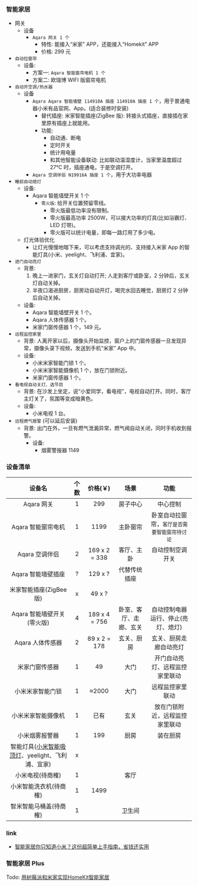 <!--
abbrlink: 7l6yd69v
-->

### 智能家居

* 网关
  * 设备
    * `Aqara 网关 1 个`
      * 特性: 能接入“米家” APP，还能接入“Homekit” APP
      * 价格: 299 元
* `自动拉窗帘`
  * 设备:
    * 方案一: `Aqara 智能窗帘电机 1 个`
    * 方案二: 欧瑞博 WIFI 版窗帘电机
* `自动开空调/热水器`
  * 设备
    * `Aqara Aqara 智能墙壁 114910A 插座 114910A 插座 1 个`，用于普通电器小米有品官网、App。(适合装修时安装)
      * 替代插座: 米家智能插座(ZigBee 版): 转接头式插座，直接插在家里原有插座上就能用。
      * 功能:
        * 自动通、断电
        * 定时开关
        * 统计用电量
        * 和其他智能设备联动: 比如联动温湿度计，当家里温度超过 27°C 时，插座通电，于是空调打开。
    * `Aqara 空调伴侣 N19916A 插座 1 个`，用于大功率电器
* `睡前自动熄灯`
  * 设备:
    * Aqara 智能墙壁开关 1 个
      * `零火版`: 给开关位置预留零线。
        * 零火版最低功率没有限制。
        * 零火版最高功率 2500W，可以接大功率的灯具(比如浴霸灯、LED 灯带)。
        * 零火版可以统计电量，即每一路灯用了多少电。
  * 灯光体验优化
    * 让灯光慢慢地暗下来，可以考虑支持调光的、支持接入米家 App 的智能灯具(小米、yeelight、飞利浦、宜家)。
* `进门自动亮灯`
  * 背景:
    1. 晚上一进家门，玄关灯自动打开; 人走到客厅或卧室，2 分钟后，玄关灯自动关掉。
    2. 半夜口渴进厨房，厨房动自动开灯，喝完水回去睡觉，厨房灯 2 分钟后自动关掉。
  * 设备:
    * Aqara 智能墙壁开关 1 个。
    * Aqara 人体传感器 1 个。
    * 米家门窗传感器 1 个，149 元。
* `远程监控家里`
  * 背景: 人离开家以后，摄像头开始监控，窗户上的门窗传感器一旦发现异常，摄像头录下视频，发送到手机“米家” App 中。
  * 设备:
    * 小米米家智能门锁 1 个。
    * 小米米家智能摄像机 1 个，放在门锁附近。
    * 米家门窗传感器 1 个。
* `看电视自动关灯、选节目`
  * 背景: 在沙发上坐定，说“小爱同学，看电视”，电视自动打开。同时，客厅主灯关了，氛围等变成暗黄色。
  * 设备:
    * 小米电视 1 台。
* `远程燃气报警` (可以延后安装)
  * 背景: 出门在外，一旦有燃气泄漏异常，燃气阀自动关闭，同时手机收到报警。
    * 设备:
      * 烟雾警报器 1149

### 设备清单

|                                                 设备名                                                 | 个数  |    价格(￥)    |          场景          |                     功能                     |
| :----------------------------------------------------------------------------------------------------: | :---: | :-----------: | :--------------------: | :------------------------------------------: |
|                                               Aqara 网关                                               |   1   |      299      |        房子中心        |                   中心控制                   |
|                                           Aqara 智能窗帘电机                                           |   1   |     1199      |        主卧窗帘        | 卧室自动拉窗帘，`客厅是否需要智能窗帘待讨论` |
|                                             Aqara 空调伴侣                                             |   2   | 169 x 2 = 338 |       客厅、主卧       |               自动控制空调开关               |
|                                           Aqara 智能墙壁插座                                           |   ?   |    129 x ?    |      代替传统插座      |                                              |
|                                        米家智能插座(ZigBee 版)                                         |   x   |    49 x ?     |                        |                                              |
|                                       Aqara 智能墙壁开关(零火版)                                       |   4   | 189 x 4 = 756 | 卧室、客厅、走廊、玄关 |      自动控制电器运行、停止(亮灯、熄灯)      |
|                                            Aqara 人体传感器                                            |   2   | 89 x 2 = 178  |       玄关、厨房       |            玄关、厨房走廊自动亮灯            |
|                                             米家门窗传感器                                             |   1   |      49       |          大门          |        开门自动亮灯、远程监控家里联动        |
|                                            小米米家智能门锁                                            |   1   |     ≈2000     |          大门          |               远程监控家里联动               |
|                                           小米米家智能摄像机                                           |   1   |     已有      |          玄关          |        放在门锁附近，远程监控家里联动        |
|                                             小米烟雾报警器                                             |   1   |      199      |          厨房          |                   装在厨房                   |
| 智能灯具([小米智能吸顶灯](https://www.mi.com/yeelight-ceilinglamp?cfrom=list)、yeelight、飞利浦、宜家) |   x   |               |                        |                                              |
|                                            小米电视(待商榷)                                            |   1   |               |          客厅          |                                              |
|                                         小米智能洗衣机(待商榷)                                         |   1   |     1499      |                        |                                              |
|                                         智米智能马桶盖(待商榷)                                         |   1   |               |         卫生间         |                                              |

### link

* [智能家居你只知道小米？这份超简单上手指南，省钱还实用](http://www.yidoutang.com/guide-49050.html)

### 智能家居 Plus

Todo: [用树莓派和米家实现HomeKit智能家居](https://zhuanlan.zhihu.com/p/31328106)
